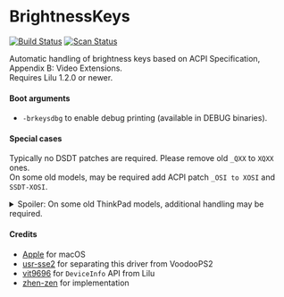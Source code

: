 BrightnessKeys
==============
[![Build Status](https://github.com/acidanthera/BrightnessKeys/workflows/CI/badge.svg?branch=master)](https://github.com/acidanthera/BrightnessKeys/actions) [![Scan Status](https://scan.coverity.com/projects/22193/badge.svg?flat=1)](https://scan.coverity.com/projects/22193)

Automatic handling of brightness keys based on ACPI Specification, Appendix B: Video Extensions.  
Requires Lilu 1.2.0 or newer.

#### Boot arguments
- `-brkeysdbg` to enable debug printing (available in DEBUG binaries).

#### Special cases
Typically no DSDT patches are required. Please remove old `_QXX` to `XQXX` ones.  
On some old models, may be required add ACPI patch `_OSI to XOSI` and `SSDT-XOSI`.  

<details>
<summary>Spoiler: On some old ThinkPad models, additional handling may be required.</summary>
<br>
Here is an example for their "brightness up" EC event.

```
Method (_Q14, 0, NotSerialized)
{
    If (^HKEY.MHKK (0x8000))
    {
        ^HKEY.MHKQ (0x1010)                // Vendor-specific event: TP_HKEY_EV_BRGHT_UP
    }

    If (NBCF) // Whether
    {
        If (VIGD)
        {
            Notify (^^^VID.LCD0, 0x86)     // Send 0x86 "Increase Brightness" to integrated graphics
        }
        Else
        {
            Notify (^^^PEG.VID.LCD0, 0x86) // Send 0x86 "Increase Brightness" to discrete graphics
        }
    }
    Else
    {
        Local0 = BRLV                      // Local variable to store current brightness level
        If ((Local0 != 0x0F))
        {
            Local0++
            BRLV = Local0
        }

        If (VIGD)
        {
            UCMS (0x16)                    // SMI access for integrated graphics
            BRNS ()
        }
        Else
        {
            VBRC (Local0)                  // SMI access for discrete graphics
        }

        ^HKEY.MHKQ (0x6050)                // Vendor-specific event: TP_HKEY_EV_BACKLIGHT_CHANGED
    }
}
```

When `NBCF` is set to zero by default, the method will not notify graphics devices and try to adjust brightness directly. To override that, set `NBCF = 0x01` in SSDT hotpatch, or just replace its declaration using a simple patch.

- For DSDT compiled with older iasl, replace `Name (NBCF, 0x00)` to `Name (NBCF, 0x01)`:  
Find: `08 4E424346 0A 00` `// NameOp "NBCF" BytePrefix "00"`  
Repl: `08 4E424346 0A 01` `// NameOp "NBCF" BytePrefix "01"`

- For DSDT compiled with newer iasl, replace `Name (NBCF, Zero)` to `Name (NBCF, One)`:  
Find: `08 4E424346 00` `// NameOp "NBCF" ZeroOp`  
Repl: `08 4E424346 01` `// NameOp "NBCF" OneOp`
</details>

#### Credits
- [Apple](https://www.apple.com) for macOS
- [usr-sse2](https://github.com/usr-sse2) for separating this driver from VoodooPS2
- [vit9696](https://github.com/vit9696) for `DeviceInfo` API from Lilu
- [zhen-zen](https://github.com/zhen-zen) for implementation
